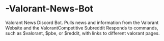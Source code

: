 # -Valorant-News-Bot
Valorant News Discord Bot. 
Pulls news and information from the Valorant Website and the ValorantCompetitive Subreddit
Responds to commands, such as $valorant, $pbe, or $reddit, with links to different valorant pages.
